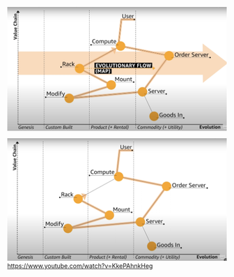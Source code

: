 ![](Screenshot%202024-10-30%20at%2013.42.46.png)

![](Screenshot%202024-10-30%20at%2013.40.37.png)
https://www.youtube.com/watch?v=KkePAhnkHeg
